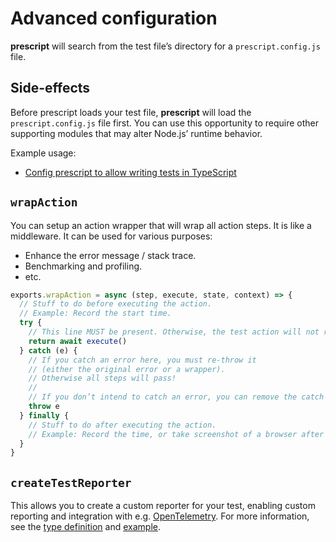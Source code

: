 # Advanced configuration

**prescript** will search from the test file’s directory for a
`prescript.config.js` file.

## Side-effects

Before prescript loads your test file, **prescript** will load the `prescript.config.js` file first.
You can use this opportunity to require other supporting modules that may alter Node.js’ runtime behavior.

Example usage:

- [Config prescript to allow writing tests in TypeScript](./typings.md#writing-tests-in-typescript)

## `wrapAction`

You can setup an action wrapper that will wrap all action steps. It is like a
middleware. It can be used for various purposes:

* Enhance the error message / stack trace.
* Benchmarking and profiling.
* etc.

```js
exports.wrapAction = async (step, execute, state, context) => {
  // Stuff to do before executing the action.
  // Example: Record the start time.
  try {
    // This line MUST be present. Otherwise, the test action will not run.
    return await execute()
  } catch (e) {
    // If you catch an error here, you must re-throw it
    // (either the original error or a wrapper).
    // Otherwise all steps will pass!
    //
    // If you don’t intend to catch an error, you can remove the catch block.
    throw e
  } finally {
    // Stuff to do after executing the action.
    // Example: Record the time, or take screenshot of a browser after each step.
  }
}
```

## `createTestReporter`

This allows you to create a custom reporter for your test, enabling custom reporting and integration with e.g. [OpenTelemetry](https://opentelemetry.io/). For more information, see the [type definition](https://github.com/taskworld/prescript/blob/master/api/prescript.d.ts#:~:text=*/-,createTestReporter,-) and [example](https://github.com/taskworld/prescript/tree/master/examples/reporters).
